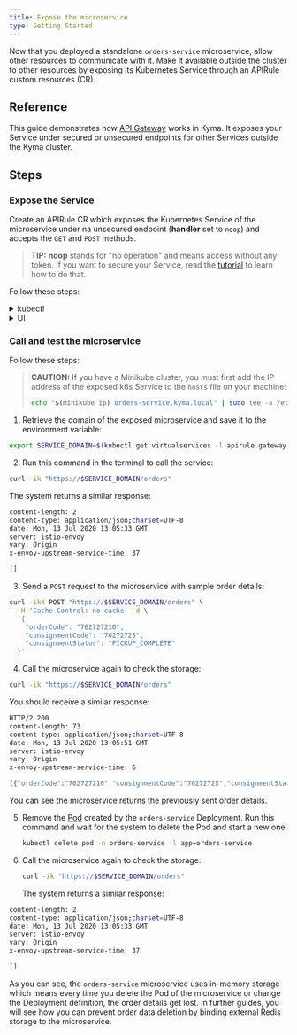 ```yaml
---
title: Expose the microservice
type: Getting Started
---
```


Now that you deployed a standalone `orders-service` microservice, allow other resources to communicate with it. Make it available outside the cluster to other resources by exposing its Kubernetes Service through an APIRule custom resources (CR).

## Reference

This guide demonstrates how [API Gateway](/components/api-gateway) works in Kyma. It exposes your Service under secured or unsecured endpoints for other Services outside the Kyma cluster.

## Steps

### Expose the Service

Create an APIRule CR which exposes the Kubernetes Service of the microservice under na unsecured endpoint (**handler** set to `noop`) and accepts the `GET` and `POST` methods.

>**TIP:** **noop** stands for "no operation" and means access without any token. If you want to secure your Service, read the [tutorial](/components/api-gateway/#tutorials-expose-and-secure-a-service) to learn how to do that.

Follow these steps:

<div tabs name="steps" group="expose-microservice">
  <details>
  <summary label="kubectl">
  kubectl
  </summary>

1. Open the terminal window and apply the APIRule CR:

  ```yaml
  cat <<EOF | kubectl apply -f -
  apiVersion: gateway.kyma-project.io/v1alpha1
  kind: APIRule
  metadata:
    name: orders-service
    namespace: orders-service
    labels:
      app: orders-service
      example: orders-service
  spec:
    service:
      host: orders-service
      name: orders-service
      port: 80
    gateway: kyma-gateway.kyma-system.svc.cluster.local
    rules:
      - path: /.*
        methods: ["GET","POST"]
        accessStrategies:
          - handler: noop
        mutators: []
  EOF
  ```
2. Check if the API Rule was created successfully and has the `OK` status:

   ```bash
   kubectl get apirules orders-service -n orders-service -o=jsonpath='{.status.APIRuleStatus.code}'
   ```

</details>
<details>
<summary label="ui">
UI
</summary>

>**TIP:** You can expose a Service or Function with an API Rule from different views in the Console UI. This tutorial shows how to do that from the generic **API Rules** view.

1. Select the `orders-service` Namespace from the drop-down list in the top navigation panel.

2. Go to **Configuration** > **API Rules** in the left navigation panel, and select **Create API Rule**.

3. In the **General settings** section:

    - Enter `orders-service` as the API Rule's **Name**.

    >**NOTE:** The APIRule CR can have a different name than the Service, but it is recommended that all related resources share a common name.

    - Enter `orders-service` as **Hostname** to indicate the host on which you want to expose your Service.

    - Select `orders-service (port: 80)` from the drop-down list in the **Service** column to indicate the Service name for which you want to create the API Rule.

4. In the **Access strategies** section, leave only the `GET` and `POST` methods marked and the `noop` handler selected. This way you will be able to send the orders to the service and retrieve orders from it without any token.

5. Select **Create** to confirm the changes.

    The message appears on the screen confirming the changes were saved.

6. In the API Rule's details view that opens up automatically, check if the API Rule status is `OK`. See if you can access the Service by selecting the HTTPS link under **Host** and adding the `/orders` endpoint at the end of the link.

> **NOTE:** For the whole list of endpoints available in the service, see its [OpenAPI specification](./assets/orders-service-openapi.yaml).

</details>
</div>

### Call and test the microservice

Follow these steps:

> **CAUTION:** If you have a Minikube cluster, you must first add the IP address of the exposed k8s Service to the `hosts` file on your machine:
>
>  ```bash
>  echo "$(minikube ip) orders-service.kyma.local" | sudo tee -a /etc/hosts
>  ```

1. Retrieve the domain of the exposed microservice and save it to the environment variable:

  ```bash
  export SERVICE_DOMAIN=$(kubectl get virtualservices -l apirule.gateway.kyma-project.io/v1alpha1=orders-service.orders-service -n orders-service -o=jsonpath='{.items[*].spec.hosts[0]}')
  ```

2. Run this command in the terminal to call the service:

  ```bash
  curl -ik "https://$SERVICE_DOMAIN/orders"
  ```

  The system returns a similar response:

  ```bash
  content-length: 2
  content-type: application/json;charset=UTF-8
  date: Mon, 13 Jul 2020 13:05:33 GMT
  server: istio-envoy
  vary: Origin
  x-envoy-upstream-service-time: 37

  []
  ```

3. Send a `POST` request to the microservice with sample order details:

  ```bash
  curl -ikX POST "https://$SERVICE_DOMAIN/orders" \
    -H 'Cache-Control: no-cache' -d \
    '{
      "orderCode": "762727210",
      "consignmentCode": "76272725",
      "consignmentStatus": "PICKUP_COMPLETE"
    }'
  ```

4. Call the microservice again to check the storage:

  ```bash
  curl -ik "https://$SERVICE_DOMAIN/orders"
  ```

  You should receive a similar response:

  ```bash
  HTTP/2 200
  content-length: 73
  content-type: application/json;charset=UTF-8
  date: Mon, 13 Jul 2020 13:05:51 GMT
  server: istio-envoy
  vary: Origin
  x-envoy-upstream-service-time: 6

  [{"orderCode":"762727210","consignmentCode":"76272725","consignmentStatus":"PICKUP_COMPLETE"}]
  ```

  You can see the microservice returns the previously sent order details.

5. Remove the [Pod](https://kubernetes.io/docs/concepts/workloads/pods/) created by the `orders-service` Deployment. Run this command and wait for the system to delete the Pod and start a new one:

   ```bash
   kubectl delete pod -n orders-service -l app=orders-service
   ```

6. Call the microservice again to check the storage:

   ```bash
   curl -ik "https://$SERVICE_DOMAIN/orders"
   ```
   The system returns a similar response:

  ```bash
  content-length: 2
  content-type: application/json;charset=UTF-8
  date: Mon, 13 Jul 2020 13:05:33 GMT
  server: istio-envoy
  vary: Origin
  x-envoy-upstream-service-time: 37

  []
  ```

  As you can see, the `orders-service` microservice uses in-memory storage which means every time you delete the Pod of the microservice or change the Deployment definition, the order details get lost. In further guides, you will see how you can prevent order data deletion by binding external Redis storage to the microservice.
